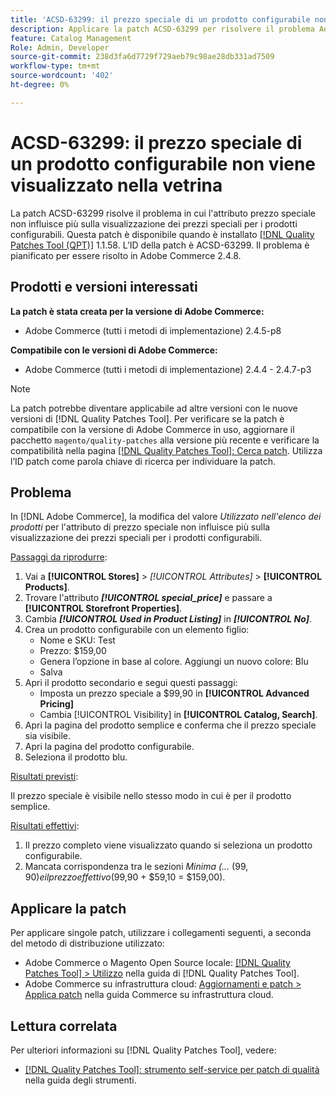 ```yaml
---
title: 'ACSD-63299: il prezzo speciale di un prodotto configurabile non viene visualizzato nella vetrina'
description: Applicare la patch ACSD-63299 per risolvere il problema Adobe Commerce in cui l'attributo prezzo speciale non influisce più sulla visualizzazione dei prezzi speciali per i prodotti configurabili.
feature: Catalog Management
Role: Admin, Developer
source-git-commit: 238d3fa6d7729f729aeb79c98ae28db331ad7509
workflow-type: tm+mt
source-wordcount: '402'
ht-degree: 0%

---
```


# ACSD-63299: il prezzo speciale di un prodotto configurabile non viene visualizzato nella vetrina

La patch ACSD-63299 risolve il problema in cui l&#39;attributo prezzo speciale non influisce più sulla visualizzazione dei prezzi speciali per i prodotti configurabili. Questa patch è disponibile quando è installato [[!DNL Quality Patches Tool (QPT)]](/help/tools/quality-patches-tool/quality-patches-tool-to-self-serve-quality-patches.md) 1.1.58. L’ID della patch è ACSD-63299. Il problema è pianificato per essere risolto in Adobe Commerce 2.4.8.

## Prodotti e versioni interessati

**La patch è stata creata per la versione di Adobe Commerce:**

* Adobe Commerce (tutti i metodi di implementazione) 2.4.5-p8

**Compatibile con le versioni di Adobe Commerce:**

* Adobe Commerce (tutti i metodi di implementazione) 2.4.4 - 2.4.7-p3

>[!NOTE]
>
>La patch potrebbe diventare applicabile ad altre versioni con le nuove versioni di [!DNL Quality Patches Tool]. Per verificare se la patch è compatibile con la versione di Adobe Commerce in uso, aggiornare il pacchetto `magento/quality-patches` alla versione più recente e verificare la compatibilità nella pagina [[!DNL Quality Patches Tool]: Cerca patch](https://experienceleague.adobe.com/tools/commerce-quality-patches/index.html?lang=it). Utilizza l’ID patch come parola chiave di ricerca per individuare la patch.

## Problema

In [!DNL Adobe Commerce], la modifica del valore *Utilizzato nell&#39;elenco dei prodotti* per l&#39;attributo di prezzo speciale non influisce più sulla visualizzazione dei prezzi speciali per i prodotti configurabili.

<u>Passaggi da riprodurre</u>:

1. Vai a **[!UICONTROL Stores]** > *[!UICONTROL Attributes]* > **[!UICONTROL Products]**.
1. Trovare l&#39;attributo ***[!UICONTROL special_price]*** e passare a **[!UICONTROL Storefront Properties]**.
1. Cambia ***[!UICONTROL Used in Product Listing]*** in ***[!UICONTROL No]***.
1. Crea un prodotto configurabile con un elemento figlio:
   * Nome e SKU: Test
   * Prezzo: $159,00
   * Genera l’opzione in base al colore. Aggiungi un nuovo colore: Blu
   * Salva
1. Apri il prodotto secondario e segui questi passaggi:
   * Imposta un prezzo speciale a $99,90 in **[!UICONTROL Advanced Pricing]**
   * Cambia [!UICONTROL Visibility] in **[!UICONTROL Catalog, Search]**.
1. Apri la pagina del prodotto semplice e conferma che il prezzo speciale sia visibile.
1. Apri la pagina del prodotto configurabile.
1. Seleziona il prodotto blu.

<u>Risultati previsti</u>:

Il prezzo speciale è visibile nello stesso modo in cui è per il prodotto semplice.

<u>Risultati effettivi</u>:

1. Il prezzo completo viene visualizzato quando si seleziona un prodotto configurabile.
1. Mancata corrispondenza tra le sezioni *Minima (...* ($99,90) e il prezzo effettivo ($99,90 + $59,10 = $159,00).

## Applicare la patch

Per applicare singole patch, utilizzare i collegamenti seguenti, a seconda del metodo di distribuzione utilizzato:

* Adobe Commerce o Magento Open Source locale: [[!DNL Quality Patches Tool] > Utilizzo](/help/tools/quality-patches-tool/usage.md) nella guida di [!DNL Quality Patches Tool].
* Adobe Commerce su infrastruttura cloud: [Aggiornamenti e patch > Applica patch](https://experienceleague.adobe.com/docs/commerce-cloud-service/user-guide/develop/upgrade/apply-patches.html?lang=it) nella guida Commerce su infrastruttura cloud.

## Lettura correlata

Per ulteriori informazioni su [!DNL Quality Patches Tool], vedere:

* [[!DNL Quality Patches Tool]: strumento self-service per patch di qualità](/help/tools/quality-patches-tool/quality-patches-tool-to-self-serve-quality-patches.md) nella guida degli strumenti.
